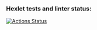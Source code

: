 ### Hexlet tests and linter status:
[![Actions Status](https://github.com/DGTL-Owl/layout-designer-project-58/actions/workflows/hexlet-check.yml/badge.svg)](https://github.com/DGTL-Owl/layout-designer-project-58/actions)